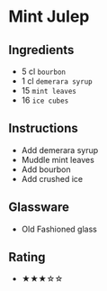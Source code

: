 # Mint Julep

## Ingredients
- 5 cl `bourbon`
- 1 cl `demerara syrup`
- 15 `mint leaves`
- 16 `ice cubes`

## Instructions
- Add demerara syrup
- Muddle mint leaves
- Add bourbon
- Add crushed ice

## Glassware
- Old Fashioned glass

## Rating
- ★★★☆☆